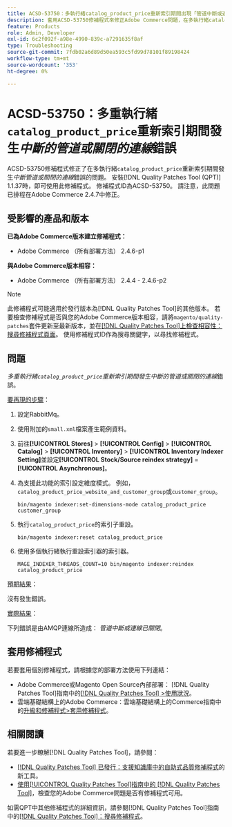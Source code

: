 ```yaml
---
title: ACSD-53750：多執行緒catalog_product_price重新索引期間出現「管道中斷或連線關閉」錯誤
description: 套用ACSD-53750修補程式來修正Adobe Commerce問題，在多執行緒catalog_product_price重新索引期間發生*管道中斷或連線關閉*錯誤。
feature: Products
role: Admin, Developer
exl-id: 6c2f092f-a98e-4990-839c-a7291635f8af
type: Troubleshooting
source-git-commit: 7fdb02a6d89d50ea593c5fd99d78101f89198424
workflow-type: tm+mt
source-wordcount: '353'
ht-degree: 0%

---
```


# ACSD-53750：多重執行緒`catalog_product_price`重新索引期間發生&#x200B;*中斷的管道或關閉的連線*&#x200B;錯誤

ACSD-53750修補程式修正了在多執行緒`catalog_product_price`重新索引期間發生&#x200B;*中斷管道或關閉的連線*&#x200B;錯誤的問題。 安裝[!DNL Quality Patches Tool (QPT)] 1.1.37時，即可使用此修補程式。 修補程式ID為ACSD-53750。 請注意，此問題已排程在Adobe Commerce 2.4.7中修正。

## 受影響的產品和版本

**已為Adobe Commerce版本建立修補程式：**

* Adobe Commerce （所有部署方法） 2.4.6-p1

**與Adobe Commerce版本相容：**

* Adobe Commerce （所有部署方法） 2.4.4 - 2.4.6-p2

>[!NOTE]
>
>此修補程式可能適用於發行版本為[!DNL Quality Patches Tool]的其他版本。 若要檢查修補程式是否與您的Adobe Commerce版本相容，請將`magento/quality-patches`套件更新至最新版本，並在[[!DNL Quality Patches Tool]上檢查相容性：搜尋修補程式頁面](https://experienceleague.adobe.com/tools/commerce-quality-patches/index.html?lang=zh-Hant)。 使用修補程式ID作為搜尋關鍵字，以尋找修補程式。

## 問題

*多重執行緒`catalog_product_price`重新索引期間發生中斷的管道或關閉的連線*&#x200B;錯誤。

<u>要再現的步驟</u>：

1. 設定RabbitMq。
1. 使用附加的`small.xml`檔案產生範例資料。
1. 前往&#x200B;**[!UICONTROL Stores]** > **[!UICONTROL Config]** > **[!UICONTROL Catalog]** > **[!UICONTROL Inventory]** > **[!UICONTROL Inventory Indexer Setting]**&#x200B;並設定&#x200B;**[!UICONTROL Stock/Source reindex strategy]** = **[!UICONTROL Asynchronous]**。
1. 為支援此功能的索引設定維度模式。 例如，`catalog_product_price_website_and_customer_group`或`customer_group`。

   ```
   bin/magento indexer:set-dimensions-mode catalog_product_price customer_group
   ```

1. 執行`catalog_product_price`的索引子重設。

   ```
   bin/magento indexer:reset catalog_product_price
   ```

1. 使用多個執行緒執行重設索引器的索引器。

   ```
   MAGE_INDEXER_THREADS_COUNT=10 bin/magento indexer:reindex catalog_product_price
   ```

<u>預期結果</u>：

沒有發生錯誤。

<u>實際結果</u>：

下列錯誤是由AMQP連線所造成： *管道中斷或連線已關閉*。

## 套用修補程式

若要套用個別修補程式，請根據您的部署方法使用下列連結：

* Adobe Commerce或Magento Open Source內部部署： [!DNL Quality Patches Tool]指南中的[[!DNL Quality Patches Tool] >使用狀況](/help/tools/quality-patches-tool/usage.md)。
* 雲端基礎結構上的Adobe Commerce：雲端基礎結構上的Commerce指南中的[升級和修補程式>套用修補程式](https://experienceleague.adobe.com/docs/commerce-cloud-service/user-guide/develop/upgrade/apply-patches.html?lang=zh-Hant)。

## 相關閱讀

若要進一步瞭解[!DNL Quality Patches Tool]，請參閱：

* [[!DNL Quality Patches Tool] 已發行：支援知識庫中的自助式品質修補程式](https://experienceleague.adobe.com/zh-hant/docs/commerce-operations/tools/quality-patches-tool/quality-patches-tool-to-self-serve-quality-patches)的新工具。
* [使用[!UICONTROL Quality Patches Tool]指南中的 [!DNL Quality Patches Tool]](/help/tools/quality-patches-tool/patches-available-in-qpt/check-patch-for-magento-issue-with-magento-quality-patches.md)，檢查您的Adobe Commerce問題是否有修補程式可用。


如需QPT中其他修補程式的詳細資訊，請參閱[!DNL Quality Patches Tool]指南中的[[!DNL Quality Patches Tool]：搜尋修補程式](https://experienceleague.adobe.com/tools/commerce-quality-patches/index.html?lang=zh-Hant)。
